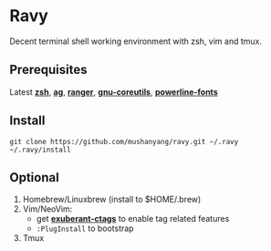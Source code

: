 # Ravy

Decent terminal shell working environment with zsh, vim and tmux.

## Prerequisites

Latest [**zsh**](http://www.zsh.org/), [**ag**](https://github.com/ggreer/the_silver_searcher), [**ranger**](http://ranger.nongnu.org/), [**gnu-coreutils**](http://www.gnu.org/software/coreutils/coreutils.html), [**powerline-fonts**](https://github.com/powerline/fonts)

## Install

```
git clone https://github.com/mushanyang/ravy.git ~/.ravy
~/.ravy/install
```

## Optional

1. Homebrew/Linuxbrew (install to $HOME/.brew)
2. Vim/NeoVim:
    - get [**exuberant-ctags**](http://ctags.sourceforge.net/) to enable tag related features
    - `:PlugInstall` to bootstrap
3. Tmux
